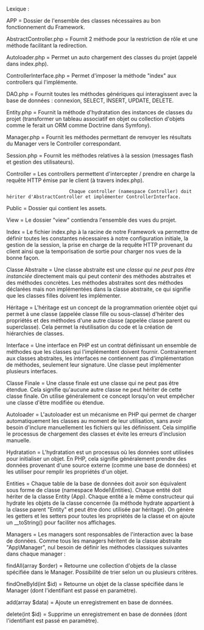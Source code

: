 Lexique : 

APP                      = Dossier de l'ensemble des classes nécessaires au bon fonctionnement du Framework.

AbstractController.php   = Fournit 2 méthode pour la restriction de rôle et une méthode facilitant la redirection.
 
Autoloader.php           = Permet un auto chargement des classes du projet (appelé dans index.php).

ControllerInterface.php  = Permet d'imposer la méthode "index" aux controllers qui l'implémente. 

DAO.php                  = Fournit toutes les méthodes génériques qui interagissent avec la base de données : connexion, SELECT, INSERT, UPDATE, DELETE.

Entity.php               = Fournit la méthode d'hydratation des instances de classes du projet (transformer un tableau associatif en objet ou collection d'objets comme le ferait un ORM comme Doctrine dans Symfony).

Manager.php              = Fournit les méthodes permettant de renvoyer les résultats du Manager vers le Controller correspondant.

Session.php              = Fournit les méthodes relatives à la session (messages flash et gestion des utilisateurs). 

Controller               = Les controllers permettent d'intercepter / prendre en charge la requête HTTP émise par le client (à travers index.php).

                           Chaque controller (namespace Controller) doit hériter d'AbstractController et implémenter ControllerInterface.

Public                   = Dossier qui contient les assets.

View                     = Le dossier "view" contiendra l'ensemble des vues du projet.

Index                    = Le fichier index.php à la racine de notre Framework va permettre de définir toutes les constantes nécessaires à notre configuration initiale, la gestion de la session, 
                           la prise en charge de la requête HTTP provenant du client ainsi que la temporisation de sortie pour charger nos vues de la bonne façon.

Classe Abstraite         = Une classe abstraite est une *classe qui ne peut pas être instanciée* directement mais qui peut contenir des méthodes abstraites et des méthodes concrètes. 
                           Les méthodes abstraites sont des méthodes déclarées mais non implémentées dans la classe abstraite, ce qui signifie que les classes filles doivent les implémenter.

Héritage                 = L'héritage est un concept de la programmation orientée objet qui permet à une classe (appelée classe fille ou sous-classe) 
                           d'hériter des propriétés et des méthodes d'une autre classe (appelée classe parent ou superclasse). 
                           Cela permet la réutilisation du code et la création de hiérarchies de classes.

Interface                = Une interface en PHP est un contrat définissant un ensemble de méthodes que les classes qui l'implémentent doivent fournir. 
                           Contrairement aux classes abstraites, les interfaces ne contiennent pas d'implémentation de méthodes, seulement leur signature. 
                           Une classe peut implémenter plusieurs interfaces.

Classe Finale            = Une classe finale est une classe qui ne peut pas être étendue. 
                           Cela signifie qu'aucune autre classe ne peut hériter de cette classe finale. 
                           On utilise généralement ce concept lorsqu'on veut empêcher une classe d'être modifiée ou étendue.

Autoloader               = L'autoloader est un mécanisme en PHP qui permet de charger automatiquement les classes au moment de leur utilisation, 
                           sans avoir besoin d'inclure manuellement les fichiers qui les définissent. 
                           Cela simplifie le processus de chargement des classes et évite les erreurs d'inclusion manuelle.

Hydratation              = L'hydratation est un processus où les données sont utilisées pour initialiser un objet. 
                           En PHP, cela signifie généralement prendre des données provenant d'une source externe (comme une base de données) et les utiliser pour remplir les propriétés d'un objet.

Entities                 = Chaque table de la base de données doit avoir son équivalent sous forme de classe (namespace Model\Entities). Chaque entité doit hériter de la classe Entity (App). 
                           Chaque entité a le même constructeur qui hydrate les objets de la classe concernée (la méthode hydrate appartient à la classe parent "Entity" et peut être donc utilisée par héritage). 
                           On génère les getters et les setters pour toutes les propriétés de la classe et on ajoute un __toString() pour faciliter nos affichages.

Managers                 = Les managers sont responsables de l'interaction avec la base de données.
                           Comme tous les managers héritent de la classe abstraite "App\Manager", nul besoin de définir les méthodes classiques suivantes dans chaque manager : 

findAll(array $order)    = Retourne une collection d'objets de la classe spécifiée dans le Manager. Possibilité de trier selon un ou plusieurs critères.

findOneById(int $id)     = Retourne un objet de la classe spécifiée dans le Manager (dont l'identifiant est passé en paramètre).

add(array $data)         = Ajoute un enregistrement en base de données.

delete(int $id)          = Supprime un enregistrement en base de données (dont l'identifiant est passé en paramètre).


